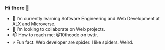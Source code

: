 ### Hi there 👋

- 🌱 I’m currently learning Software Engineering and Web Development at ALX and Microverse.
- 👯 I’m looking to collaborate on Web projects.
- 📫 How to reach me: @10thcode on twttr.
- ⚡ Fun fact: Web developer are spider. I like spiders. Weird. 
